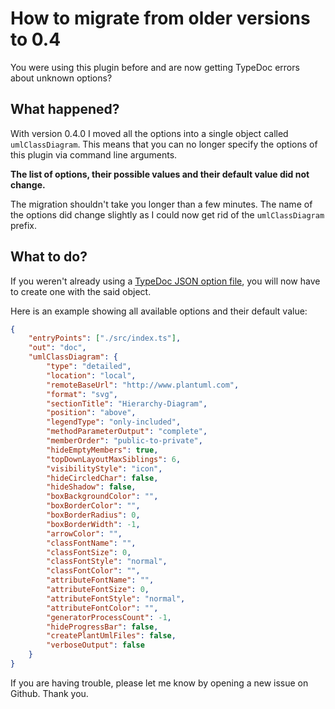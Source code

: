 # How to migrate from older versions to 0.4

You were using this plugin before and are now getting TypeDoc errors about unknown options?

## What happened?

With version 0.4.0 I moved all the options into a single object called `umlClassDiagram`.
This means that you can no longer specify the options of this plugin via command line arguments.

**The list of options, their possible values and their default value did not change.**

The migration shouldn't take you longer than a few minutes.
The name of the options did change slightly as I could now get rid of the `umlClassDiagram` prefix.

## What to do?

If you weren't already using a [TypeDoc JSON option file](https://typedoc.org/guides/options/),
you will now have to create one with the said object.

Here is an example showing all available options and their default value:

```json
{
    "entryPoints": ["./src/index.ts"],
    "out": "doc",
    "umlClassDiagram": {
        "type": "detailed",
        "location": "local",
        "remoteBaseUrl": "http://www.plantuml.com",
        "format": "svg",
        "sectionTitle": "Hierarchy-Diagram",
        "position": "above",
        "legendType": "only-included",
        "methodParameterOutput": "complete",
        "memberOrder": "public-to-private",
        "hideEmptyMembers": true,
        "topDownLayoutMaxSiblings": 6,
        "visibilityStyle": "icon",
        "hideCircledChar": false,
        "hideShadow": false,
        "boxBackgroundColor": "",
        "boxBorderColor": "",
        "boxBorderRadius": 0,
        "boxBorderWidth": -1,
        "arrowColor": "",
        "classFontName": "",
        "classFontSize": 0,
        "classFontStyle": "normal",
        "classFontColor": "",
        "attributeFontName": "",
        "attributeFontSize": 0,
        "attributeFontStyle": "normal",
        "attributeFontColor": "",
        "generatorProcessCount": -1,
        "hideProgressBar": false,
        "createPlantUmlFiles": false,
        "verboseOutput": false
    }
}
```

If you are having trouble, please let me know by opening a new issue on Github. Thank you.
